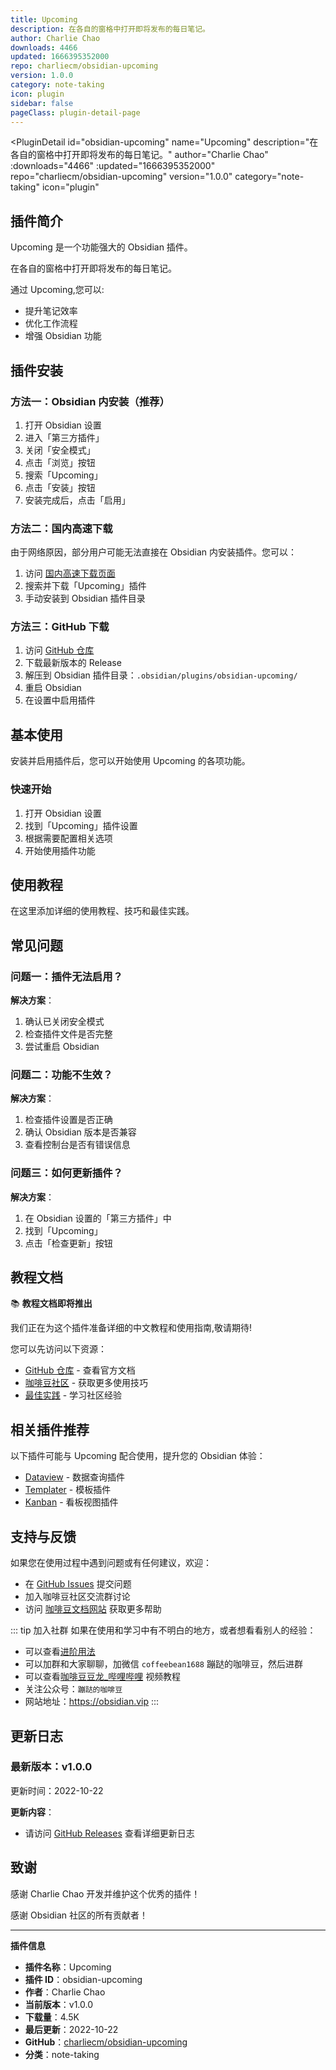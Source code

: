 ```yaml
---
title: Upcoming
description: 在各自的窗格中打开即将发布的每日笔记。
author: Charlie Chao
downloads: 4466
updated: 1666395352000
repo: charliecm/obsidian-upcoming
version: 1.0.0
category: note-taking
icon: plugin
sidebar: false
pageClass: plugin-detail-page
---
```


<PluginDetail
  id="obsidian-upcoming"
  name="Upcoming"
  description="在各自的窗格中打开即将发布的每日笔记。"
  author="Charlie Chao"
  :downloads="4466"
  :updated="1666395352000"
  repo="charliecm/obsidian-upcoming"
  version="1.0.0"
  category="note-taking"
  icon="plugin"
>

<!-- AUTO_GENERATED_START -->
## 插件简介

Upcoming 是一个功能强大的 Obsidian 插件。

在各自的窗格中打开即将发布的每日笔记。

通过 Upcoming,您可以:

- 提升笔记效率
- 优化工作流程
- 增强 Obsidian 功能

<!-- AUTO_GENERATED_END -->

<!-- AUTO_GENERATED_START -->
## 插件安装

### 方法一：Obsidian 内安装（推荐）

1. 打开 Obsidian 设置
2. 进入「第三方插件」
3. 关闭「安全模式」
4. 点击「浏览」按钮
5. 搜索「Upcoming」
6. 点击「安装」按钮
7. 安装完成后，点击「启用」

### 方法二：国内高速下载

由于网络原因，部分用户可能无法直接在 Obsidian 内安装插件。您可以：

1. 访问 [国内高速下载页面](/zh/documentation/obsidian-plugins-download.html)
2. 搜索并下载「Upcoming」插件
3. 手动安装到 Obsidian 插件目录

### 方法三：GitHub 下载

1. 访问 [GitHub 仓库](https://github.com/charliecm/obsidian-upcoming)
2. 下载最新版本的 Release
3. 解压到 Obsidian 插件目录：`.obsidian/plugins/obsidian-upcoming/`
4. 重启 Obsidian
5. 在设置中启用插件

## 基本使用

安装并启用插件后，您可以开始使用 Upcoming 的各项功能。

### 快速开始

1. 打开 Obsidian 设置
2. 找到「Upcoming」插件设置
3. 根据需要配置相关选项
4. 开始使用插件功能

<!-- AUTO_GENERATED_END -->

<!-- CUSTOM_CONTENT_START:tutorial -->
## 使用教程

在这里添加详细的使用教程、技巧和最佳实践。

<!-- CUSTOM_CONTENT_END:tutorial -->

<!-- SHARED_CONTENT_START -->
## 常见问题

### 问题一：插件无法启用？

**解决方案**：
1. 确认已关闭安全模式
2. 检查插件文件是否完整
3. 尝试重启 Obsidian

### 问题二：功能不生效？

**解决方案**：
1. 检查插件设置是否正确
2. 确认 Obsidian 版本是否兼容
3. 查看控制台是否有错误信息

### 问题三：如何更新插件？

**解决方案**：
1. 在 Obsidian 设置的「第三方插件」中
2. 找到「Upcoming」
3. 点击「检查更新」按钮

## 教程文档

📚 **教程文档即将推出**

我们正在为这个插件准备详细的中文教程和使用指南,敬请期待!

您可以先访问以下资源：
- [GitHub 仓库](https://github.com/charliecm/obsidian-upcoming) - 查看官方文档
- [咖啡豆社区](/zh/bases/) - 获取更多使用技巧
- [最佳实践](/zh/best-practices/) - 学习社区经验

## 相关插件推荐

以下插件可能与 Upcoming 配合使用，提升您的 Obsidian 体验：

- [Dataview](/zh/plugins/dataview.html) - 数据查询插件
- [Templater](/zh/plugins/templater-obsidian.html) - 模板插件
- [Kanban](/zh/plugins/obsidian-kanban.html) - 看板视图插件

## 支持与反馈

如果您在使用过程中遇到问题或有任何建议，欢迎：

- 在 [GitHub Issues](https://github.com/charliecm/obsidian-upcoming/issues) 提交问题
- 加入咖啡豆社区交流群讨论
- 访问 [咖啡豆文档网站](https://obsidian.vip) 获取更多帮助

::: tip 加入社群
如果在使用和学习中有不明白的地方，或者想看看别人的经验：
- 可以查看[进阶用法](/zh/advanced)
- 可以加群和大家聊聊，加微信 `coffeebean1688` 蹦跶的咖啡豆，然后进群
- 可以查看[咖啡豆豆龙_哔哩哔哩](https://space.bilibili.com/618777356) 视频教程
- 关注公众号：`蹦跶的咖啡豆`
- 网站地址：https://obsidian.vip
:::
<!-- SHARED_CONTENT_END -->

<!-- AUTO_GENERATED_START -->
## 更新日志

### 最新版本：v1.0.0

更新时间：2022-10-22

**更新内容**：
- 请访问 [GitHub Releases](https://github.com/charliecm/obsidian-upcoming/releases) 查看详细更新日志

## 致谢

感谢 Charlie Chao 开发并维护这个优秀的插件！

感谢 Obsidian 社区的所有贡献者！

---

**插件信息**
- **插件名称**：Upcoming
- **插件 ID**：obsidian-upcoming
- **作者**：Charlie Chao
- **当前版本**：v1.0.0
- **下载量**：4.5K
- **最后更新**：2022-10-22
- **GitHub**：[charliecm/obsidian-upcoming](https://github.com/charliecm/obsidian-upcoming)
- **分类**：note-taking
<!-- AUTO_GENERATED_END -->

</PluginDetail>

